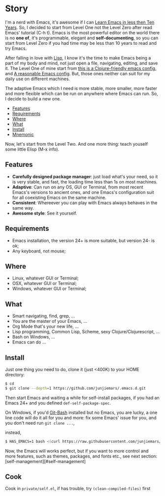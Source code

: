 Story
=======

I'm a nerd with Emacs, it's awesome if I can [Learn Emacs in less then Ten Years](http://edward.oconnor.cx/2009/07/learn-emacs-in-ten-years). So, I decided to start from Level One not the Level Zero after read Emacs' tutorial (C-h t). Emacs is the most powerful editor on the world there is no **one of**, it's programmable, elegant and **self-documenting**, so you can start from Level Zero if you had time may be less than 10 years to read and try Emacs.

After falling in love with [Lisp](https://en.wikipedia.org/wiki/Lisp_(programming_language)), I know it's the time to make Emacs being a part of my body and mind, not just open a file, navigating, editing, and save it. The Level One of mine start from [this is a Clojure-friendly emacs config](https://github.com/flyingmachine/emacs-for-clojure), and [A reasonable Emacs config](https://github.com/purcell/emacs.d). But, those ones neither can suit for my daily use on different machines.

The adaptive Emacs which I need is more stable, more smaller, more faster and more flexible which can be run on anywhere where Emacs can run. So, I decide to build a new one.


* [Features](#features)
* [Requirements](#requirements)
* [Where](#where)
* [What](#what)
* [Install](#install)
* [Mnemonic](mnemonic.md)

Now, let's start from the Level Two. And one more thing: teach youself some little Elisp (M-x info).

## Features
* __Carefully designed package manager__: just load what's your need, so it is very stable, and fast, the loading time less than 1s on most machines.
* __Adaptive__: Can run on any OS, GUI or Terminal, from most recent Emacs's versions to ancient ones, and one Emacs's configuration suit for all coexisting Emacs on the same machine.
* __Consistent__: Whereever you can play with Emacs always behaves in the same way.
* __Awesome style__: See it yourself.


## Requirements
* Emacs installation, the version 24+ is more suitable, but version 24- is ok;
* Any keyboard, not mouse;


## Where
* Linux, whatever GUI or Terminal;
* OSX, whatever GUI or Terminal;
* Windows, whatever GUI or Terminal;


## What
* Smart navigating, find, grep, ...
* You are the master of your Emacs, ...
* Org Mode that's your new life, ...
* Lisp programming, Common Lisp, Scheme, sexy Clojure/Clojurescript, ...
* Bash on Windows, ...
* Emacs can do ...


## Install
Just one thing you need to do, clone it (just <400K) to your HOME directory:
```sh
$ cd
$ git clone --depth=1 https://github.com/junjiemars/.emacs.d.git
```
Then start Emacs and waiting a while for self-install packages, if you had 
an Emacs 24+ and you defined ```def-self-package-spec```.

On Windows, if you'd [Git-Bash](https://git-scm.com/downloads) installed but no Emacs, you are lucky, a one line code will do it all for you and more: fix some Emacs' issue for you, and you don't need run ```git clone ...```,

instead, 


```sh
$ HAS_EMACS=1 bash <(curl https://raw.githubusercontent.com/junjiemars/kit/master/win/install-win-kits.sh)
```


Now, the Emacs will works perfect, but if you want to more control and more 
features, such as themes, packages, and fonts etc., 
see next section: [self-management][#self-management]


## Cook

Cook in ```private/self.el```,
if has trouble, try ```(clean-compiled-files)``` first



